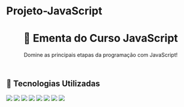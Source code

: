 # Projeto-JavaScript

<!DOCTYPE html>
<html lang="pt-BR">
<head>
  <meta charset="UTF-8">
  <title>Ementa do Curso JavaScript</title>
  <link rel="stylesheet" href="estilo.css">
</head>
<body>
  <header>
    <h1>📘 Ementa do Curso JavaScript</h1>
    <p>Domine as principais etapas da programação com JavaScript!</p>
  </header>

  <section>
    <h2>🧠 Tecnologias Utilizadas</h2>
    <div class="badges">
      <img src="https://img.shields.io/badge/HTML-E34F26?style=for-the-badge&logo=html5&logoColor=white">
      <img src="https://img.shields.io/badge/CSS-1572B6?style=for-the-badge&logo=css3&logoColor=white">
      <img src="https://img.shields.io/badge/JavaScript-F7DF1E?style=for-the-badge&logo=javascript&logoColor=black">
      <img src="https://img.shields.io/badge/ECMAScript-1E90FF?style=for-the-badge&logo=es6&logoColor=white">
      <img src="https://img.shields.io/badge/AJAX-FF9900?style=for-the-badge&logo=ajax&logoColor=white">
      <img src="https://img.shields.io/badge/LocalStorage-0052CC?style=for-the-badge&logo=googlechrome&logoColor=white">
      <img src="https://img.shields.io/badge/PokéAPI-DC143C?style=for-the-badge&logo=pokemon&logoColor=white">
      <img src="https://img.shields.io/badge/VSCode-007ACC?style=for-the-badge&logo=visualstudiocode&logoColor=white">
    </div>
  </section>

  <!-- Abaixo seguem todas as seções da ementa como já estavam -->
  <!-- ... (módulos do curso como você já escreveu) ... -->

</body>
</html>
